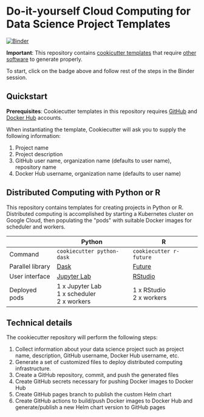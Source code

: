# Do-it-yourself Cloud Computing for Data Science Project Templates

[![Binder](https://mybinder.org/badge_logo.svg)](https://mybinder.org/v2/gh/diy-ds-cloud/project-template/HEAD)

**Important**: This repository contains [cookicutter templates](https://github.com/cookiecutter/cookiecutter#readme) that require [other software]() to generate properly.

To start, click on the badge above and follow rest of the steps in the Binder session.

## Quickstart

**Prerequisites**: Cookiecutter templates in this repository requires [GitHub](https://github.com) and [Docker Hub](https://hub.docker.com) accounts.

When instantiating the template, Cookiecutter will ask you to supply the following information:

1. Project name
1. Project description
1. GitHub user name, organization name (defaults to user name), repository name
1. Docker Hub username, organization name (defaults to user name)

## Distributed Computing with Python or R

This repository contains templates for creating projects in Python or R. Distributed computing is accomplished by starting a Kubernetes cluster on Google Cloud, then populating the "pods" with suitable Docker images for scheduler and workers.

|                  | Python                                          | R                          	           |
|------------------|-------------------------------------------------|-----------------------------------------|
| Command          | `cookiecutter python-dask`                      | `cookiecutter r-future`                 |
| Parallel library | [Dask](https://dask.org)                        | [Future](https://future.futureverse.org)|
| User interface   | [Jupyter Lab](https://jupyter.org)              | [RStudio](https://www.rstudio.com)      |
| Deployed pods    | 1 x Jupyter Lab<br>1 x scheduler<br>2 x workers | 1 x RStudio<br>2 x workers 	           |

## Technical details

The cookiecutter repository will perform the following steps:

1. Collect information about your data science project such as project name, description, GitHub username, Docker Hub username, etc.
1. Generate a set of customized files to deploy distributed computing infrastructure. 
1. Create a GitHub repository, commit, and push the generated files
1. Create GitHub secrets necessary for pushing Docker images to Docker Hub
1. Create GitHub pages branch to publish the custom Helm chart
1. Create GitHub actions to build/push Docker images to Docker Hub and generate/publish a new Helm chart version to GitHub pages